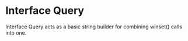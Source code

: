 # Interface Query

Interface Query acts as a basic string builder for combining winset() calls into one.